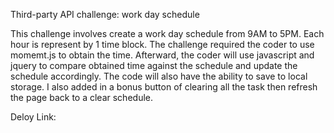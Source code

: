Third-party API challenge: work day schedule

This challenge involves create a work day schedule from 9AM to 5PM. Each hour is represent by 1 time block.
The challenge required the coder to use momemt.js to obtain the time. Afterward, the coder will use javascript and jquery to compare obtained time against the schedule and update the schedule accordingly. The code will also have the ability to save to local storage. I also added in a bonus button of clearing all the task then refresh the page back to a clear schedule. 

Deloy Link: 
